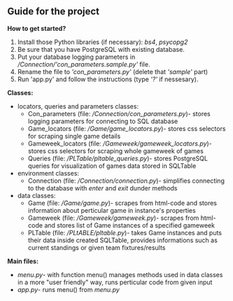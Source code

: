 ## Guide for the project

**How to get started?**
 1. Install those Python libraries (if necessary): *bs4*, *psycopg2*
 2. Be sure that you have PostgreSQL with existing database.
 3. Put your database logging parameters in */Connection/'con_parameters.sample.py'* file.
 4. Rename the file to *'con_parameters.py'* (delete that *'sample'* part)
 5. Run 'app.py' and follow the instructions (type *'?'* if nessesary).

**Classes:**
* locators, queries and parameters classes:
  * Con_parameters (file: */Connection/con_parameters.py*)- stores logging parameters for connecting to SQL database
  * Game_locators (file: */Game/game_locators.py*)- stores css selectors for scraping single game details
  * Gameweek_locators (file: */Gameweek/gameweek_locators.py*)- stores css selectors for scraping whole gameweek of games
  * Queries (file: */PLTable/pltable_queries.py*)- stores PostgreSQL queries for visualization of games data stored in SQLTable
* environment classes:
  * Connection (file: */Connection/connection.py*)- simplifies connecting to the database with *enter* and *exit* dunder methods
* data classes:
  * Game (file: */Game/game.py*)- scrapes from html-code and stores information about perticular game in instance's properties
  * Gameweek (file: */Gameweek/gameweek.py*)- scrapes from html-code and stores list of Game instances of a specified gameweek
  * PLTable (file: */PLtABLE/pltable.py*)- takes Game instances and puts their data inside created SQLTable, provides informations such as current standings or given team fixtures/results
 
 **Main files:**
 * *menu.py*- with function menu() manages methods used in data classes in a more "user friendly" way, runs perticular code from given input
 * *app.py*- runs menu() from *menu.py*
 
  
